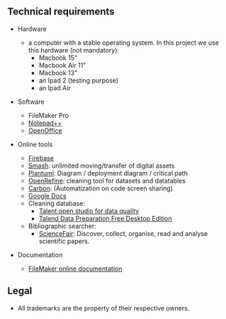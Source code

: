 ## Technical requirements ##

* Hardware
    - a computer with a stable operating system. In this project we use this hardware (not mandatory):
        - Macbook 15"
        - Macbook Air 11" 
        - Macbook 13"
        - an Ipad 2 (testing purpose)
        - an Ipad Air 
* Software
     - FileMaker Pro
     - [Notepad++](https://notepad-plus-plus.org/download/v7.5.6.html)
     - [OpenOffice](https://www.openoffice.org/es/)
* Online tools
     - [Firebase](https://firebase.google.com/)
     - [Smash](https://www.fromsmash.com/): unlimited moving/transfer of digital assets
     - [Plantuml](http://www.plantuml.com/plantuml/uml/):  Diagram / deployment diagram / critical path
     - [OpenRefine](http://openrefine.org/): cleaning tool for datasets and datatables
     - [Carbon](https://carbon.now.sh/): (Automatization on code screen sharing)
     - [Google Docs](https://docs.google.com/)
     - Cleaning database:
         - [Talent open studio for data quality](https://www.talend.com/products/talend-open-studio/data-quality-open-studio/)
         - [Talend Data Preparation Free Desktop Edition](https://www.talend.com/products/data-preparation/data-preparation-free-desktop/)
    - Bibliographic searcher:
        - [ScienceFair](http://sciencefair-app.com): Discover, collect, organise, read and analyse scientific papers.
    
* Documentation
     - [FileMaker online documentation](https://www.filemaker.com/support/product/documentation.html)
     
## Legal ##

* All trademarks are the property of their respective owners.
